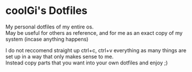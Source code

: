 # coolGi's Dotfiles

My personal dotfiles of my entire os.\
May be useful for others as reference, and for me as an exact copy of my system (incase anything happens)

I do not reccomend straight up ctrl+c, ctrl+v everything as many things are set up in a way that only makes sense to me.\
Instead copy parts that you want into your own dotfiles and enjoy ;)
